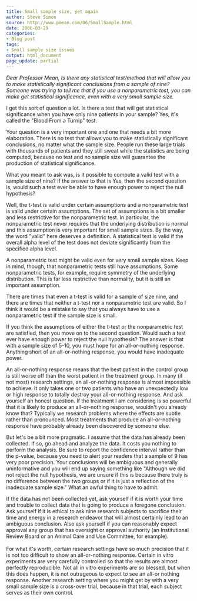 ```yaml
---
title: Small sample size, yet again
author: Steve Simon
source: http://www.pmean.com/06/SmallSample.html
date: 2006-03-29
categories:
- Blog post
tags:
- Small sample size issues
output: html_document
page_update: partial
---
```


*Dear Professor Mean, Is there any statistical test/method that will
allow you to make statistically significant conclusions from a sample of
nine? Someone was trying to tell me that if you use a nonparametric
test, you can make get statistical significance, even with a very small
sample size.*

I get this sort of question a lot. Is there a test that will get
statistical significance when you have only nine patients in your
sample? Yes, it's called the "Blood From a Turnip" test.

Your question is a very important one and one that needs a bit more
elaboration. There is no test that allows you to make statistically
significant conclusions, no matter what the sample size. People run
these large trials with thousands of patients and they still sweat while
the statistics are being computed, because no test and no sample size
will guarantee the production of statistical significance.

What you meant to ask was, is it possible to compute a valid test with a
sample size of nine? If the answer to that is Yes, then the second
question is, would such a test ever be able to have enough power to
reject the null hypothesis?

Well, the t-test is valid under certain assumptions and a nonparametric
test is valid under certain assumptions. The set of assumptions is a bit
smaller and less restrictive for the nonparametric test. In particular,
the nonparametric test never requires that the underlying distribution
is normal and this assumption is very important for small sample sizes.
By the way, the word "valid" here deserves a definition. A statistical
test is valid if the overall alpha level of the test does not deviate
significantly from the specified alpha level.

A nonparametric test might be valid even for very small sample sizes.
Keep in mind, though, that nonparametric tests still have assumptions.
Some nonparametric tests, for example, require symmetry of the
underlying distribution. This is far less restrictive than normality,
but it is still an important assumption.

There are times that even a t-test is valid for a sample of size nine,
and there are times that neither a t-test nor a nonparametric test are
valid. So I think it would be a mistake to say that you always have to
use a nonparametric test if the sample size is small.

If you think the assumptions of either the t-test or the nonparametric
test are satisfied, then you move on to the second question. Would such
a test ever have enough power to reject the null hypothesis? The answer
is that with a sample size of 5-10, you must hope for an all-or-nothing
response. Anything short of an all-or-nothing response, you would have
inadequate power.

An all-or-nothing response means that the best patient in the control
group is still worse off than the worst patient in the treatment group.
In many (if not most) research settings, an all-or-nothing response is
almost impossible to achieve. It only takes one or two patients who have
an unexpectedly low or high response to totally destroy your
all-or-nothing response. And ask yourself an honest question. If the
treatment I am considering is so powerful that it is likely to produce
an all-or-nothing response, wouldn't you already know that? Typically
we research problems where the effects are subtle rather than
pronounced. Most treatments that produce an all-or-nothing response have
probably already been discovered by someone else.

But let's be a bit more pragmatic. I assume that the data has already
been collected. If so, go ahead and analyze the data. It costs you
nothing to perform the analysis. Be sure to report the confidence
interval rather than the p-value, because you need to alert your readers
that a sample of 9 has very poor precision. Your conclusions will be
ambiguous and generally uninformative and you will end up saying
something like "Although we did not reject the null hypothesis, we are
unsure if this is because there truly is no difference between the two
groups or if it is just a reflection of the inadequate sample size."
What an awful thing to have to admit.

If the data has not been collected yet, ask yourself if it is worth your
time and trouble to collect data that is going to produce a foregone
conclusion. Ask yourself if it is ethical to ask nine research subjects
to sacrifice their time and energy in a research endeavor that will
almost certainly lead to an ambiguous conclusion. Also ask yourself if
you can reasonably expect approval any group that has oversight or
approval authority (an Institutional Review Board or an Animal Care and
Use Committee, for example).\
\
For what it's worth, certain research settings have so much precision
that it is not too difficult to show an all-or-nothing response. Certain
in vitro experiments are very carefully controlled so that the results
are almost perfectly reproducible. Not all in vitro experiments are so
blessed, but when this does happen, it is not outrageous to expect to
see an all-or nothing response. Another research setting where you might
get by with a very small sample size is a cross-over trial, because in
that trial, each subject serves as their own control.
